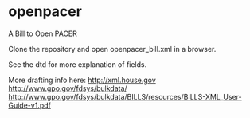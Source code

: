 openpacer
=========

A Bill to Open PACER

Clone the repository and open openpacer_bill.xml in a browser.

See the dtd for more explanation of fields.

More drafting info here:
http://xml.house.gov
http://www.gpo.gov/fdsys/bulkdata/
http://www.gpo.gov/fdsys/bulkdata/BILLS/resources/BILLS-XML_User-Guide-v1.pdf
